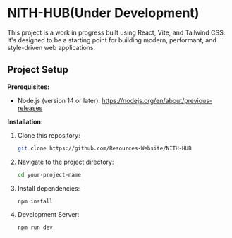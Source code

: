 # NITH-HUB(Under Development)

This project is a work in progress built using React, Vite, and Tailwind CSS. It's designed to be a starting point for building modern, performant, and style-driven web applications.

## Project Setup

**Prerequisites:**

- Node.js (version 14 or later): https://nodejs.org/en/about/previous-releases

**Installation:**

1. Clone this repository:

   ```bash
   git clone https://github.com/Resources-Website/NITH-HUB

2. Navigate to the project directory:
   
   ```bash 
   cd your-project-name
3. Install dependencies:
   
   ```bash
   npm install
4. Development Server:
   
   ```bash
   npm run dev

